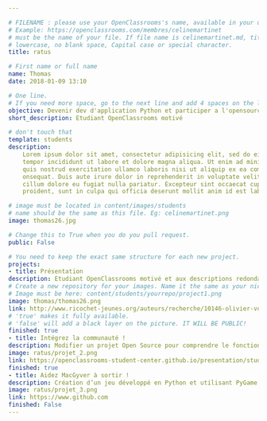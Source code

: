 ```yaml
---

# FILENAME : please use your OpenClassrooms's name, available in your url.
# Example: https://openclassrooms.com/membres/celinemartinet
# must be the name of your file. If file name is celinemartinet.md, title is celinemartinet.
# lowercase, no blank space, Capital case or special character.
title: ratus

# First name or full name
name: Thomas
date: 2018-01-09 13:10

# One line.
# If you need more space, go to the next line and add 4 spaces on the left, as in 'description'.
objective: Devenir dev d'application Python et participer a l'opensource!
short_description: Etudiant OpenClassrooms motivé

# don't touch that
template: students
description:
    Lorem ipsum dolor sit amet, consectetur adipisicing elit, sed do eiusmod
	tempor incididunt ut labore et dolore magna aliqua. Ut enim ad minim veniam,
	quis nostrud exercitation ullamco laboris nisi ut aliquip ex ea commodo
	onsequat. Duis aute irure dolor in reprehenderit in voluptate velit esse
	cillum dolore eu fugiat nulla pariatur. Excepteur sint occaecat cupidatat non
	proident, sunt in culpa qui officia deserunt mollit anim id est laborum.

# image must be located in content/images/students
# name should be the same as this file. Eg: celinemartinet.png
image: thomas26.jpg

# Change this to True when you do you pull request.
public: False

# You need to keep the exact same structure for each new project.
projects:
- title: Présentation
description: Etudiant OpenClassrooms motivé et aux descriptions redondantes ! Voici donc mon linkedin :  https://github.com/Vyslon.
# Create a new repository for your images. Name it the same as your nickname and profile picture.
# Image must be here: content/students/yourrepo/project1.png
image: thomas/thomas26.png
link: http://www.ricochet-jeunes.org/auteurs/recherche/10146-olivier-vogel
# 'true' makes it fully available.
# 'false' will add a black layer on the picture. IT WILL BE PUBLIC!
finished: true
- title: Intégrez la communauté !
description: Modifier un projet Open Source pour comprendre le fonctionnement de Git, de Github et des pull requests.
image: ratus/projet_2.png
link: https://openclassrooms-student-center.github.io/presentation/students/ratus.html
finished: true
- title: Aidez MacGyver à sortir !
description: Création d’un jeu développé en Python et utilisant PyGame.
image: ratus/projet_3.png
link: https://www.github.com
finished: False
---
```


